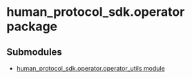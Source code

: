 # human_protocol_sdk.operator package

## Submodules

* [human_protocol_sdk.operator.operator_utils module](human_protocol_sdk.operator.operator_utils.md)

